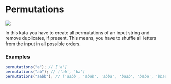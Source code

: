 # Permutations

![](https://img.shields.io/badge/Difficulty-4kyu-blue?logo=codewars)

In this kata you have to create all permutations of an input string and remove duplicates, if present. This means, you have to shuffle all letters from the input in all possible orders.

### Examples

```js
permutations("a"); // ['a']
permutations("ab"); // ['ab', 'ba']
permutations("aabb"); // ['aabb', 'abab', 'abba', 'baab', 'baba', 'bbaa']
```
